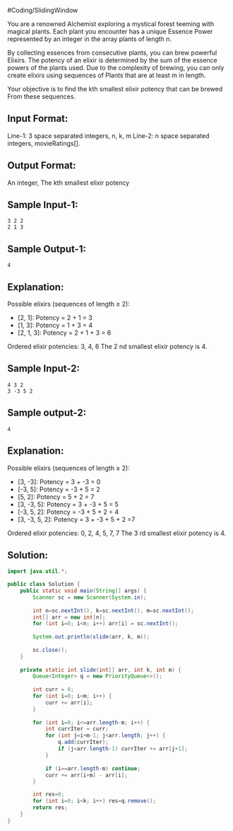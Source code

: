 #Coding/SlidingWindow 

You are a renowned Alchemist exploring a mystical forest teeming with magical plants. 
Each plant you encounter has a unique Essence Power represented by an integer in 
the array plants of length n.

By collecting essences from consecutive plants, you can brew powerful Elixirs. 
The potency of an elixir is determined by the sum of the essence powers of the plants used. 
Due to the complexity of brewing, you can only create elixirs using sequences of 
Plants that are at least m in length.

Your objective is to find the kth smallest elixir potency that can be brewed 
From these sequences.

Input Format:
-------------
Line-1: 3 space separated integers, n, k, m
Line-2: n space separated integers, movieRatings[].

Output Format:
-------------
An integer, The kth smallest elixir potency

Sample Input-1:
--------
```
3 2 2
2 1 3
```

Sample Output-1:
--------
```
4
```

Explanation:
--------
Possible elixirs (sequences of length ≥ 2):
- \[2, 1]: Potency = 2 + 1 = 3
- \[1, 3]: Potency = 1 + 3 = 4
- \[2, 1, 3]: Potency = 2 + 1 + 3 = 6

Ordered elixir potencies: 3, 4, 6
The 2 nd smallest elixir potency is 4.

Sample Input-2:
--------
```
4 3 2
3 -3 5 2
```

Sample output-2:
--------
```
4
```

Explanation:
--------
Possible elixirs (sequences of length ≥ 2):
- \[3, -3]: Potency = 3 + -3 = 0
- \[-3, 5]: Potency = -3 + 5 = 2
- \[5, 2]: Potency = 5 + 2 = 7
- \[3, -3, 5]: Potency = 3 + -3 + 5 = 5
- \[-3, 5, 2]: Potency = -3 + 5 + 2 = 4
- \[3, -3, 5, 2]: Potency = 3 + -3 + 5 + 2 =7

Ordered elixir potencies: 0, 2, 4, 5, 7, 7
The 3 rd smallest elixir potency is 4.

## Solution:

```java
import java.util.*;

public class Solution {
    public static void main(String[] args) {
        Scanner sc = new Scanner(System.in);
        
        int n=sc.nextInt(), k=sc.nextInt(), m=sc.nextInt();
        int[] arr = new int[n];
        for (int i=0; i<n; i++) arr[i] = sc.nextInt();
        
        System.out.println(slide(arr, k, m));
        
        sc.close();
    }
    
    private static int slide(int[] arr, int k, int m) {
        Queue<Integer> q = new PriorityQueue<>();
        
        int curr = 0;
        for (int i=0; i<m; i++) {
            curr += arr[i];
        }
        
        for (int i=0; i<=arr.length-m; i++) {
            int currIter = curr;
            for (int j=i+m-1; j<arr.length; j++) {
                q.add(currIter);
                if (j<arr.length-1) currIter += arr[j+1];
            }
            
            if (i==arr.length-m) continue;
            curr += arr[i+m] - arr[i];
        }

        int res=0;
        for (int i=0; i<k; i++) res=q.remove();
        return res;
    }
}
```